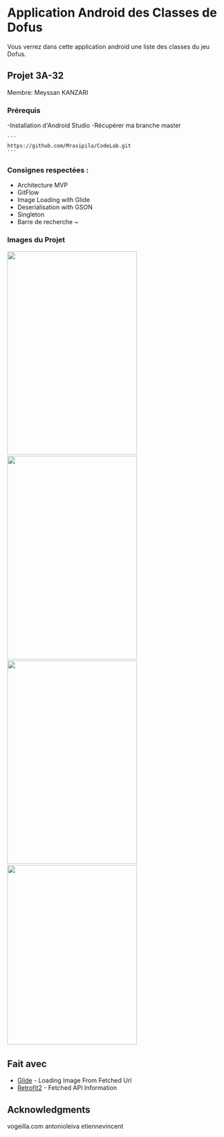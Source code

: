 # Application Android des Classes de Dofus

Vous verrez dans cette application android une liste des classes du jeu Dofus. 

## Projet 3A-32

Membre: Meyssan KANZARI

### Prérequis

-Installation d'Android Studio
-Récupérer ma branche master

    ```
    https://github.com/Mrasipila/CodeLab.git
    ```

### Consignes respectées :

- Architecture MVP
- GitFlow
- Image Loading with Glide
- Deserialisation with GSON
- Singleton
- Barre de recherche ~


### Images du Projet




 <div>
    <div class="inline-block">
        <img src="img/img/Capture d’écran 2020-05-10 à 00.43.24.png" width="300" height="470">
    </div>
    <div class="inline-block">
        <img src ="img/img/Capture d’écran 2020-05-10 à 00.47.08.png" width="300" height="470">
    </div>
    <div class="inline-block">
        <img src ="img/img/Capture d’écran 2020-05-10 à 00.44.02.png" width="300" height="470">
    </div>
    <div class="inline-block">
        <img src ="img/img/Capture d’écran 2020-05-10 à 00.45.12.png" width="300" height="415">
    </div>
</div>



## Fait avec


* [Glide](https://github.com/bumptech/glide) - Loading Image From Fetched Url
* [Retrofit2](https://github.com/square/retrofit) - Fetched API Information 


## Acknowledgments

vogeilla.com
antonioleiva
etiennevincent

